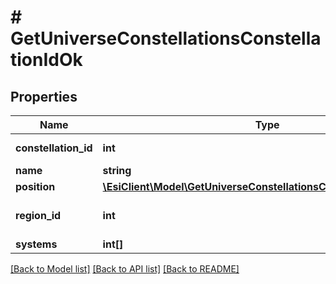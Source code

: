# # GetUniverseConstellationsConstellationIdOk

## Properties

Name | Type | Description | Notes
------------ | ------------- | ------------- | -------------
**constellation_id** | **int** | constellation_id integer |
**name** | **string** | name string |
**position** | [**\EsiClient\Model\GetUniverseConstellationsConstellationIdPosition**](GetUniverseConstellationsConstellationIdPosition.md) |  |
**region_id** | **int** | The region this constellation is in |
**systems** | **int[]** | systems array |

[[Back to Model list]](../../README.md#models) [[Back to API list]](../../README.md#endpoints) [[Back to README]](../../README.md)
